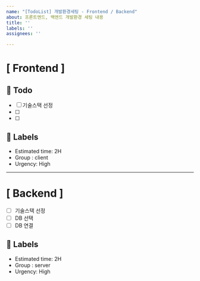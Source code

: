 ```yaml
---
name: "[TodoList] 개발환경세팅 - Frontend / Backend"
about: 프론트엔드, 백엔드 개발환경 세팅 내용
title: ''
labels: ''
assignees: ''

---
```


# [ Frontend ] 

## 🎈 Todo
- [ ] 기술스택 선정
- [ ] 
- [ ] 

## 🎈 Labels
- Estimated time: 2H
- Group : client
- Urgency: High
------------------------------------------------------------------------------------------------------

# [ Backend ] 

- [ ] 기술스택 선정
- [ ] DB 선택
- [ ] DB 연결 

## 🎈 Labels
- Estimated time: 2H
- Group : server
- Urgency: High
